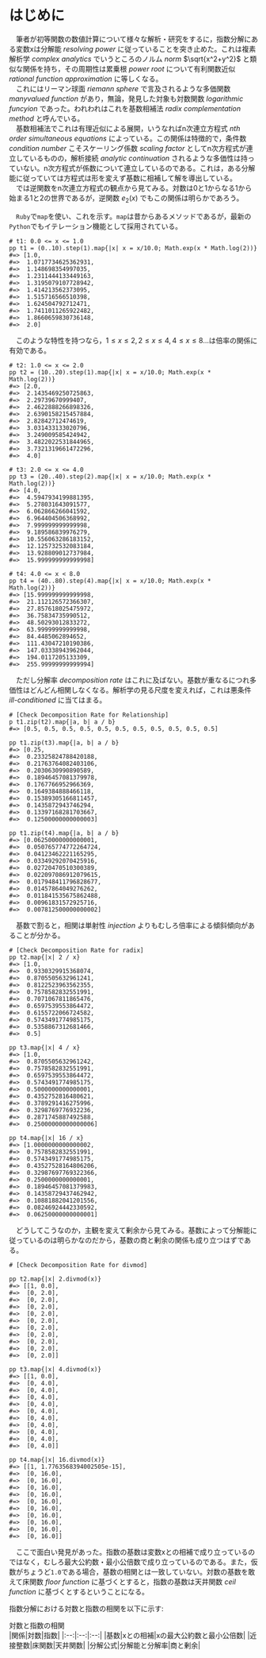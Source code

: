 # はじめに

　筆者が初等関数の数値計算について様々な解析・研究をするに，指数分解にある変数xは分解能 *resolving power* に従っていることを突き止めた。これは複素解析学 *complex analytics* でいうところのノルム *norm* $\sqrt{x^2+y^2}$ と類似な関係を持ち，その周期性は累乗根 *power root* について有利関数近似 *rational function approximation* に等しくなる。  
　これにはリーマン球面 *riemann sphere* で言及されるような多価関数 *manyvalued function* があり，無論，発見した対象も対数関数 *logarithmic funcyion* であった。われわれはこれを基数相補法 *radix complementation method* と呼んでいる。  
　基数相補法でこれは有理近似による展開，いうなればn次連立方程式 *nth order simultaneous equations* によっている。この関係は特徴的で，条件数 *condition number* こそスケーリング係数 *scaling factor* としてn次方程式が連立しているものの，解析接続 *analytic continuation* されるような多価性は持っていない。n次方程式が係数について連立しているのである。これは，ある分解能に従っていては方程式は形を変えず基数に相補して解を導出している。  
　では逆関数をn次連立方程式の観点から見てみる。対数は0と1からなる1から始まる1と2の世界であるが，逆関数 $e_{2}(x)$ でもこの関係は明らかであろう。  

　`Ruby`で`map`を使い、これを示す。`map`は昔からあるメソッドであるが，最新の`Python`でもイテレーション機能として採用されている。  

```
# t1: 0.0 <= x <= 1.0
pp t1 = (0..10).step(1).map{|x| x = x/10.0; Math.exp(x * Math.log(2))}
#=> [1.0,
#=>  1.0717734625362931,
#=>  1.148698354997035,
#=>  1.2311444133449163,
#=>  1.3195079107728942,
#=>  1.414213562373095,
#=>  1.515716566510398,
#=>  1.624504792712471,
#=>  1.7411011265922482,
#=>  1.8660659830736148,
#=>  2.0]
```

　このような特性を持つなら，$1 \leq x \leq 2, 2 \leq x \leq 4, 4 \leq x \leq 8\ldots$は倍率の関係に有効である。

```
# t2: 1.0 <= x <= 2.0
pp t2 = (10..20).step(1).map{|x| x = x/10.0; Math.exp(x * Math.log(2))}
#=> [2.0,
#=>  2.1435469250725863,
#=>  2.29739670999407,
#=>  2.4622888266898326,
#=>  2.6390158215457884,
#=>  2.82842712474619,
#=>  3.031433133020796,
#=>  3.249009585424942,
#=>  3.4822022531844965,
#=>  3.7321319661472296,
#=>  4.0]

# t3: 2.0 <= x <= 4.0
pp t3 = (20..40).step(2).map{|x| x = x/10.0; Math.exp(x * Math.log(2))}
#=> [4.0,
#=>  4.5947934199881395,
#=>  5.278031643091577,
#=>  6.062866266041592,
#=>  6.964404506368992,
#=>  7.999999999999998,
#=>  9.189586839976279,
#=>  10.556063286183152,
#=>  12.125732532083184,
#=>  13.928809012737984,
#=>  15.999999999999998]

# t4: 4.0 <= x < 8.0
pp t4 = (40..80).step(4).map{|x| x = x/10.0; Math.exp(x * Math.log(2))}
#=> [15.999999999999998,
#=>  21.112126572366307,
#=>  27.857618025475972,
#=>  36.75834735990512,
#=>  48.50293012833272,
#=>  63.99999999999998,
#=>  84.4485062894652,
#=>  111.43047210190386,
#=>  147.03338943962044,
#=>  194.0117205133309,
#=>  255.99999999999994]
```

　ただし分解率 *decomposition rate* はこれに及ばない。基数が重なるにつれ多価性はどんどん相関しなくなる。解析学の見る尺度を変えれば，これは悪条件 *ill-conditioned* に当てはまる。

```
# [Check Decomposition Rate for Relationship]
p t1.zip(t2).map{|a, b| a / b}
#=> [0.5, 0.5, 0.5, 0.5, 0.5, 0.5, 0.5, 0.5, 0.5, 0.5, 0.5]

pp t1.zip(t3).map{|a, b| a / b}
#=> [0.25,
#=>  0.23325824788420188,
#=>  0.21763764082403106,
#=>  0.2030630990890589,
#=>  0.18946457081379978,
#=>  0.1767766952966369,
#=>  0.1649384888466118,
#=>  0.15389305166811457,
#=>  0.1435872943746294,
#=>  0.13397168281703667,
#=>  0.12500000000000003]

pp t1.zip(t4).map{|a, b| a / b}
#=> [0.06250000000000001,
#=>  0.050765774772264724,
#=>  0.04123462221165295,
#=>  0.03349292070425916,
#=>  0.02720470510300389,
#=>  0.022097086912079615,
#=>  0.017948411796828677,
#=>  0.01457864049276262,
#=>  0.011841535675862488,
#=>  0.00961831572925716,
#=>  0.007812500000000002]
```

　基数で割ると，相関は単射性 *injection* よりもむしろ倍率による傾斜傾向があることが分かる。

```
# [Check Decomposition Rate for radix]
pp t2.map{|x| 2 / x}
#=> [1.0,
#=>  0.9330329915368074,
#=>  0.8705505632961241,
#=>  0.8122523963562355,
#=>  0.7578582832551991,
#=>  0.7071067811865476,
#=>  0.6597539553864472,
#=>  0.6155722066724582,
#=>  0.5743491774985175,
#=>  0.5358867312681466,
#=>  0.5]

pp t3.map{|x| 4 / x}
#=> [1.0,
#=>  0.8705505632961242,
#=>  0.7578582832551991,
#=>  0.6597539553864472,
#=>  0.5743491774985175,
#=>  0.5000000000000001,
#=>  0.4352752816480621,
#=>  0.3789291416275996,
#=>  0.3298769776932236,
#=>  0.2871745887492588,
#=>  0.25000000000000006]

pp t4.map{|x| 16 / x}
#=> [1.0000000000000002,
#=>  0.7578582832551991,
#=>  0.5743491774985175,
#=>  0.43527528164806206,
#=>  0.32987697769322366,
#=>  0.2500000000000001,
#=>  0.18946457081379983,
#=>  0.14358729437462942,
#=>  0.10881882041201556,
#=>  0.08246924442330592,
#=>  0.06250000000000001]
```

　どうしてこうなのか，主観を変えて剰余から見てみる。基数によって分解能に従っているのは明らかなのだから，基数の商と剰余の関係も成り立つはずである。

```
# [Check Decomposition Rate for divmod]

pp t2.map{|x| 2.divmod(x)}
#=> [[1, 0.0],
#=>  [0, 2.0],
#=>  [0, 2.0],
#=>  [0, 2.0],
#=>  [0, 2.0],
#=>  [0, 2.0],
#=>  [0, 2.0],
#=>  [0, 2.0],
#=>  [0, 2.0],
#=>  [0, 2.0],
#=>  [0, 2.0]]

pp t3.map{|x| 4.divmod(x)}
#=> [[1, 0.0],
#=>  [0, 4.0],
#=>  [0, 4.0],
#=>  [0, 4.0],
#=>  [0, 4.0],
#=>  [0, 4.0],
#=>  [0, 4.0],
#=>  [0, 4.0],
#=>  [0, 4.0],
#=>  [0, 4.0],
#=>  [0, 4.0]]

pp t4.map{|x| 16.divmod(x)}
#=> [[1, 1.7763568394002505e-15],
#=>  [0, 16.0],
#=>  [0, 16.0],
#=>  [0, 16.0],
#=>  [0, 16.0],
#=>  [0, 16.0],
#=>  [0, 16.0],
#=>  [0, 16.0],
#=>  [0, 16.0],
#=>  [0, 16.0],
#=>  [0, 16.0]]
```

　ここで面白い発見があった。指数の基数は変数xとの相補で成り立っているのではなく，むしろ最大公約数・最小公倍数で成り立っているのである。また，仮数がちょうど`1.0`である場合，基数の相関とは一致していない。対数の基数を敢えて床関数 *floor function* に基づくとすると，指数の基数は天井関数 *ceil function* に基づくとするということになる。

指数分解における対数と指数の相関を以下に示す:

対数と指数の相関  
|関係|対数|指数|
|:--:|:--:|:--:|
|基数|xとの相補|xの最大公約数と最小公倍数|
|近接整数|床関数|天井関数|
|分解公式|分解能と分解率|商と剰余|


